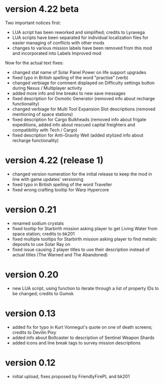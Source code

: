# version 4.22 beta

Two important notices first:
* LUA script has been reworked and simplified; credits to Lyravega
* LUA scripts have been separated for individual localization files for easier managing of conflicts with other mods
* changes to various mission labels have been removed from this mod and incorporated into Labels Improved mod

Now for the actual text fixes:
* changed stat name of Solar Panel Power on life support upgrades
* fixed typo in British spelling of the word "practise" (verb)
* changed verbiage for comment displayed on Difficulty settings button during Nexus / Multiplayer activity
* added more info and line breaks to new save messages
* fixed description for Osmotic Generator (removed info about recharge functionality)
* changed verbiage for Multi Tool Expansion Slot descriptions (removed mentioning of space stations)
* fixed description for Cargo Bulkheads (removed info about frigate expeditions, added info about rescued capital freighters and compatibility with Tech / Cargo)
* fixed description for Anti-Gravity Well (added stylized info about recharge functionality)

# version 4.22 (release 1)

* changed version numeration for the initial release to keep the mod in line with game updates' versioning
* fixed typo in British spelling of the word Traveller
* fixed wrong crafting tooltip for Warp Hypercore

# version 0.21

* renamed sodium crystals
* fixed tooltip for Starbirth mission asking player to get Living Water from space station; credits to bk201
* fixed multiple tooltips for Starbirth mission asking player to find metalic deposits to use Solar Ray on
* fixed issue causing 2 player titles to use their description instead of actual titles (The Warned and The Abandoned)

# version 0.20

* new LUA script, using function to iterate through a list of property IDs to be changed; credits to Gumsk

# version 0.13

* added fix for typo in Kurt Vonnegut's quote on one of death screens; credits to Devilin Pixy
* added info about Boltcaster to description of Sentinel Weapon Shards
* added icons and line break tags to survey mission descriptions

# version 0.12

* initial upload, fixes proposed by FriendlyFirePL and bk201
